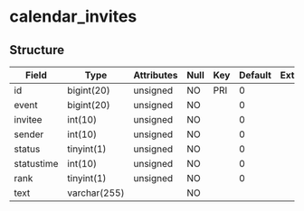 # calendar\_invites

## Structure

| Field      | Type         | Attributes | Null | Key | Default | Extra | Comment |
|------------|--------------|------------|------|-----|---------|-------|---------|
| id         | bigint(20)   | unsigned   | NO   | PRI | 0       |       |         |
| event      | bigint(20)   | unsigned   | NO   |     | 0       |       |         |
| invitee    | int(10)      | unsigned   | NO   |     | 0       |       |         |
| sender     | int(10)      | unsigned   | NO   |     | 0       |       |         |
| status     | tinyint(1)   | unsigned   | NO   |     | 0       |       |         |
| statustime | int(10)      | unsigned   | NO   |     | 0       |       |         |
| rank       | tinyint(1)   | unsigned   | NO   |     | 0       |       |         |
| text       | varchar(255) |            | NO   |     |         |       |         |
